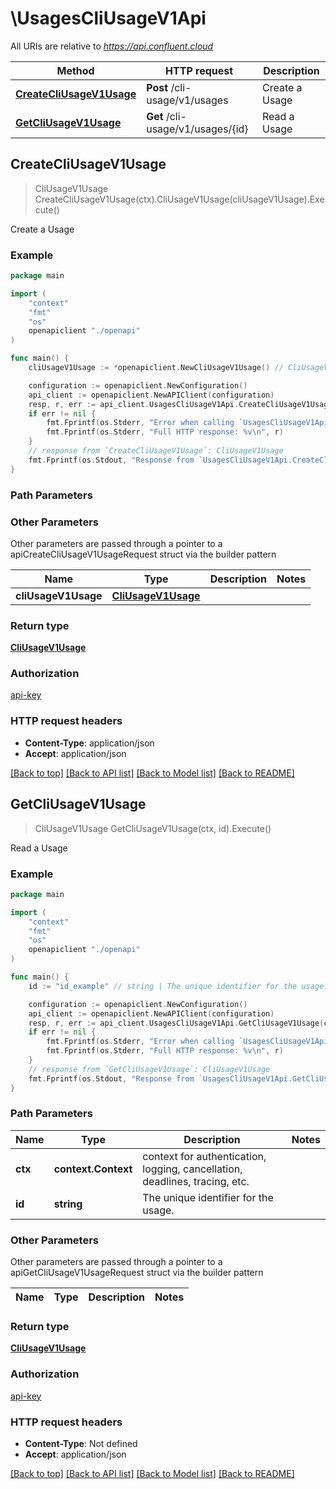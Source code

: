 # \UsagesCliUsageV1Api

All URIs are relative to *https://api.confluent.cloud*

Method | HTTP request | Description
------------- | ------------- | -------------
[**CreateCliUsageV1Usage**](UsagesCliUsageV1Api.md#CreateCliUsageV1Usage) | **Post** /cli-usage/v1/usages | Create a Usage
[**GetCliUsageV1Usage**](UsagesCliUsageV1Api.md#GetCliUsageV1Usage) | **Get** /cli-usage/v1/usages/{id} | Read a Usage



## CreateCliUsageV1Usage

> CliUsageV1Usage CreateCliUsageV1Usage(ctx).CliUsageV1Usage(cliUsageV1Usage).Execute()

Create a Usage



### Example

```go
package main

import (
    "context"
    "fmt"
    "os"
    openapiclient "./openapi"
)

func main() {
    cliUsageV1Usage := *openapiclient.NewCliUsageV1Usage() // CliUsageV1Usage |  (optional)

    configuration := openapiclient.NewConfiguration()
    api_client := openapiclient.NewAPIClient(configuration)
    resp, r, err := api_client.UsagesCliUsageV1Api.CreateCliUsageV1Usage(context.Background()).CliUsageV1Usage(cliUsageV1Usage).Execute()
    if err != nil {
        fmt.Fprintf(os.Stderr, "Error when calling `UsagesCliUsageV1Api.CreateCliUsageV1Usage``: %v\n", err)
        fmt.Fprintf(os.Stderr, "Full HTTP response: %v\n", r)
    }
    // response from `CreateCliUsageV1Usage`: CliUsageV1Usage
    fmt.Fprintf(os.Stdout, "Response from `UsagesCliUsageV1Api.CreateCliUsageV1Usage`: %v\n", resp)
}
```

### Path Parameters



### Other Parameters

Other parameters are passed through a pointer to a apiCreateCliUsageV1UsageRequest struct via the builder pattern


Name | Type | Description  | Notes
------------- | ------------- | ------------- | -------------
 **cliUsageV1Usage** | [**CliUsageV1Usage**](CliUsageV1Usage.md) |  | 

### Return type

[**CliUsageV1Usage**](cli-usage.v1.Usage.md)

### Authorization

[api-key](../README.md#api-key)

### HTTP request headers

- **Content-Type**: application/json
- **Accept**: application/json

[[Back to top]](#) [[Back to API list]](../README.md#documentation-for-api-endpoints)
[[Back to Model list]](../README.md#documentation-for-models)
[[Back to README]](../README.md)


## GetCliUsageV1Usage

> CliUsageV1Usage GetCliUsageV1Usage(ctx, id).Execute()

Read a Usage



### Example

```go
package main

import (
    "context"
    "fmt"
    "os"
    openapiclient "./openapi"
)

func main() {
    id := "id_example" // string | The unique identifier for the usage.

    configuration := openapiclient.NewConfiguration()
    api_client := openapiclient.NewAPIClient(configuration)
    resp, r, err := api_client.UsagesCliUsageV1Api.GetCliUsageV1Usage(context.Background(), id).Execute()
    if err != nil {
        fmt.Fprintf(os.Stderr, "Error when calling `UsagesCliUsageV1Api.GetCliUsageV1Usage``: %v\n", err)
        fmt.Fprintf(os.Stderr, "Full HTTP response: %v\n", r)
    }
    // response from `GetCliUsageV1Usage`: CliUsageV1Usage
    fmt.Fprintf(os.Stdout, "Response from `UsagesCliUsageV1Api.GetCliUsageV1Usage`: %v\n", resp)
}
```

### Path Parameters


Name | Type | Description  | Notes
------------- | ------------- | ------------- | -------------
**ctx** | **context.Context** | context for authentication, logging, cancellation, deadlines, tracing, etc.
**id** | **string** | The unique identifier for the usage. | 

### Other Parameters

Other parameters are passed through a pointer to a apiGetCliUsageV1UsageRequest struct via the builder pattern


Name | Type | Description  | Notes
------------- | ------------- | ------------- | -------------


### Return type

[**CliUsageV1Usage**](cli-usage.v1.Usage.md)

### Authorization

[api-key](../README.md#api-key)

### HTTP request headers

- **Content-Type**: Not defined
- **Accept**: application/json

[[Back to top]](#) [[Back to API list]](../README.md#documentation-for-api-endpoints)
[[Back to Model list]](../README.md#documentation-for-models)
[[Back to README]](../README.md)

